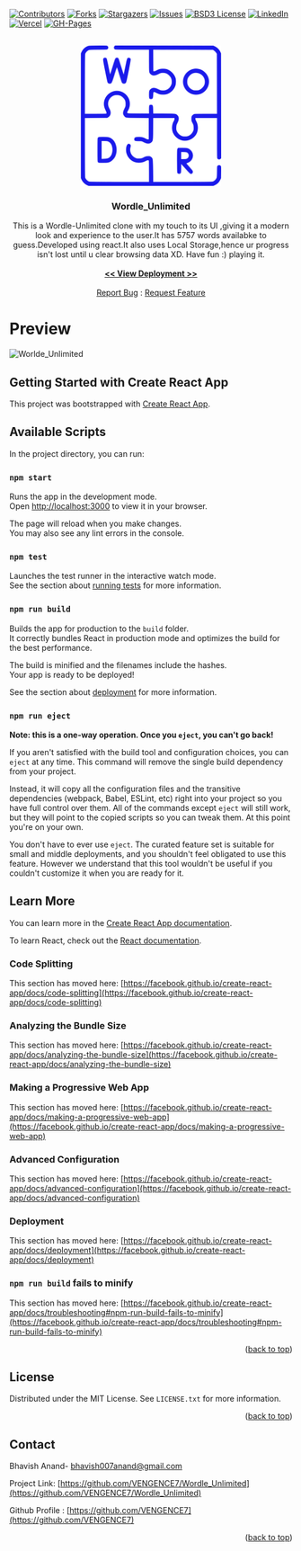 <div id="top"></div>

<!-- PROJECT SHIELDS -->
<!--
-->

[![Contributors][contributors-shield]][contributors-url]
[![Forks][forks-shield]][forks-url]
[![Stargazers][stars-shield]][stars-url]
[![Issues][issues-shield]][issues-url]
[![BSD3 License][license-shield]][license-url]
[![LinkedIn][linkedin-shield]][linkedin-url]
[![Vercel][vercel-shield]][vercel-url]
[![GH-Pages][gh-pages-shield]][gh-pages-url]

<!-- PROJECT LOGO -->
<br />

<div align="center">
  <a href="https://github.com/VENGENCE7/Wordle_Unlimited">
    <img src="public/Wordle.png" alt="Logo" width="250" height="250">
  </a>

<h3 align="center">Wordle_Unlimited</h3>

  <p align="center">
    This is a Wordle-Unlimited clone with my touch to its UI ,giving it a modern look and experience to the user.It has 5757 words availabke to guess.Developed using react.It also uses Local Storage,hence ur progress isn't lost until u clear browsing data XD. Have fun :)  playing it.
    <br />
    <br />
    <a href="https://vengence7.github.io/Wordle_Unlimited/"><strong> << View Deployment >></strong></a>
    <br />
    <br />
    <a href="https://github.com/VENGENCE7/Wordle_Unlimited/issues">Report Bug</a>
     : 
    <a href="https://github.com/VENGENCE7/Wordle_Unlimited/issues">Request Feature</a>
  </p>
</div>

# Preview

![Worlde_Unlimited](https://user-images.githubusercontent.com/86911386/171996970-5cff843e-e2c4-49d8-a212-88194f0665c3.png)

## Getting Started with Create React App

This project was bootstrapped with [Create React App](https://github.com/facebook/create-react-app).

## Available Scripts

In the project directory, you can run:

### `npm start`

Runs the app in the development mode.\
Open [http://localhost:3000](http://localhost:3000) to view it in your browser.

The page will reload when you make changes.\
You may also see any lint errors in the console.

### `npm test`

Launches the test runner in the interactive watch mode.\
See the section about [running tests](https://facebook.github.io/create-react-app/docs/running-tests) for more information.

### `npm run build`

Builds the app for production to the `build` folder.\
It correctly bundles React in production mode and optimizes the build for the best performance.

The build is minified and the filenames include the hashes.\
Your app is ready to be deployed!

See the section about [deployment](https://facebook.github.io/create-react-app/docs/deployment) for more information.

### `npm run eject`

**Note: this is a one-way operation. Once you `eject`, you can't go back!**

If you aren't satisfied with the build tool and configuration choices, you can `eject` at any time. This command will remove the single build dependency from your project.

Instead, it will copy all the configuration files and the transitive dependencies (webpack, Babel, ESLint, etc) right into your project so you have full control over them. All of the commands except `eject` will still work, but they will point to the copied scripts so you can tweak them. At this point you're on your own.

You don't have to ever use `eject`. The curated feature set is suitable for small and middle deployments, and you shouldn't feel obligated to use this feature. However we understand that this tool wouldn't be useful if you couldn't customize it when you are ready for it.

## Learn More

You can learn more in the [Create React App documentation](https://facebook.github.io/create-react-app/docs/getting-started).

To learn React, check out the [React documentation](https://reactjs.org/).

### Code Splitting

This section has moved here: [https://facebook.github.io/create-react-app/docs/code-splitting](https://facebook.github.io/create-react-app/docs/code-splitting)

### Analyzing the Bundle Size

This section has moved here: [https://facebook.github.io/create-react-app/docs/analyzing-the-bundle-size](https://facebook.github.io/create-react-app/docs/analyzing-the-bundle-size)

### Making a Progressive Web App

This section has moved here: [https://facebook.github.io/create-react-app/docs/making-a-progressive-web-app](https://facebook.github.io/create-react-app/docs/making-a-progressive-web-app)

### Advanced Configuration

This section has moved here: [https://facebook.github.io/create-react-app/docs/advanced-configuration](https://facebook.github.io/create-react-app/docs/advanced-configuration)

### Deployment

This section has moved here: [https://facebook.github.io/create-react-app/docs/deployment](https://facebook.github.io/create-react-app/docs/deployment)

### `npm run build` fails to minify

This section has moved here: [https://facebook.github.io/create-react-app/docs/troubleshooting#npm-run-build-fails-to-minify](https://facebook.github.io/create-react-app/docs/troubleshooting#npm-run-build-fails-to-minify)

<p align="right">(<a href="#top">back to top</a>)</p>

<!-- LICENSE -->

## License

Distributed under the MIT License. See `LICENSE.txt` for more information.

<p align="right">(<a href="#top">back to top</a>)</p>

<!-- CONTACT -->

## Contact

Bhavish Anand- bhavish007anand@gmail.com

Project Link: [https://github.com/VENGENCE7/Wordle_Unlimited](https://github.com/VENGENCE7/Wordle_Unlimited)

Github Profile : [https://github.com/VENGENCE7](https://github.com/VENGENCE7)

<p align="right">(<a href="#top">back to top</a>)</p>

<!-- MARKDOWN LINKS & IMAGES -->
<!-- https://www.markdownguide.org/basic-syntax/#reference-style-links -->

[contributors-shield]: https://img.shields.io/github/contributors/VENGENCE7/Wordle_Unlimited.svg?style=for-the-badge
[contributors-url]: https://github.com/VENGENCE7/Wordle_Unlimited/graphs/contributors
[forks-shield]: https://img.shields.io/github/forks/VENGENCE7/Wordle_Unlimited.svg?style=for-the-badge
[forks-url]: https://github.com/VENGENCE7/Wordle_Unlimited/network/members
[stars-shield]: https://img.shields.io/github/stars/VENGENCE7/Wordle_Unlimited.svg?style=for-the-badge
[stars-url]: https://github.com/VENGENCE7/Wordle_Unlimited/stargazers
[issues-shield]: https://img.shields.io/github/issues/VENGENCE7/Wordle_Unlimited.svg?style=for-the-badge
[issues-url]: https://github.com/VENGENCE7/Wordle_Unlimited/issues
[license-shield]: https://img.shields.io/github/license/VENGENCE7/Wordle_Unlimited.svg?style=for-the-badge
[license-url]: https://github.com/VENGENCE7/Wordle_Unlimited/blob/master/LICENSE
[linkedin-shield]: https://img.shields.io/badge/LinkedIn-0077B5?style=for-the-badge&logo=linkedin&logoColor=white
[linkedin-url]: https://linkedin.com/in/bhavish-anand-2113a6206
[vercel-shield]: https://img.shields.io/badge/Vercel-000000?style=for-the-badge&logo=vercel&logoColor=white
[vercel-url]: https://wordle-unlimited-vengence7.vercel.app
[gh-pages-shield]: https://img.shields.io/badge/GitHub%20Pages-222222?style=for-the-badge&logo=GitHub%20Pages&logoColor=white
[gh-pages-url]: https://vengence7.github.io/Wordle_Unlimited/
